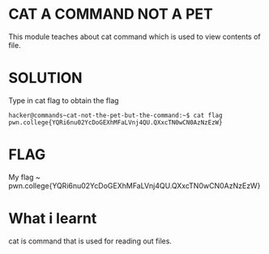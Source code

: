 # CAT A COMMAND NOT A PET


This module teaches about cat command which is used to view contents of file.

# SOLUTION
Type in cat flag to obtain the flag

```
hacker@commands~cat-not-the-pet-but-the-command:~$ cat flag
pwn.college{YQRi6nu02YcDoGEXhMFaLVnj4QU.QXxcTN0wCN0AzNzEzW}
```

# FLAG
My flag ~ pwn.college{YQRi6nu02YcDoGEXhMFaLVnj4QU.QXxcTN0wCN0AzNzEzW}

# What i learnt

cat is command that is used for reading out files.



